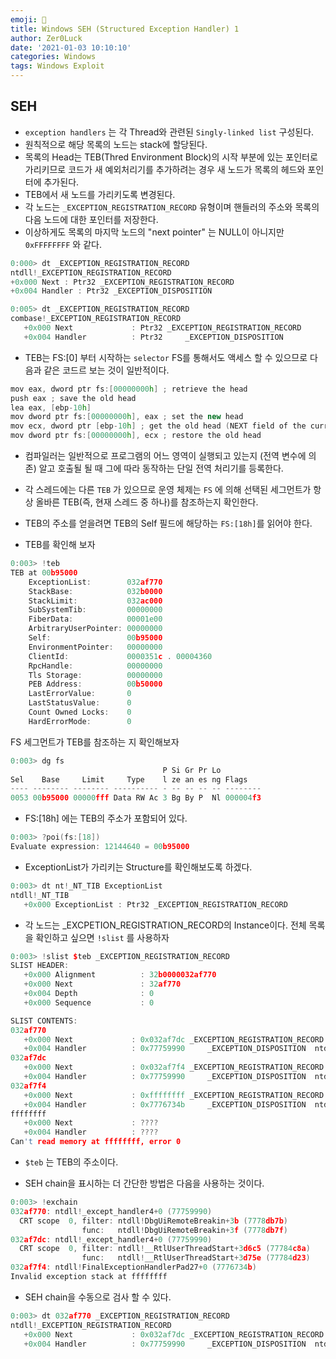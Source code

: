 ```yaml
---
emoji: 🥖
title: Windows SEH (Structured Exception Handler) 1
author: Zer0Luck
date: '2021-01-03 10:10:10'
categories: Windows
tags: Windows Exploit
---
```


## SEH

- `exception handlers` 는 각 Thread와 관련된 `Singly-linked list` 구성된다.
- 원칙적으로 해당 목록의 노드는 stack에 할당된다.
- 목록의 Head는 TEB(Thred Environment Block)의 시작 부분에 있는 포인터로 가리키므로 코드가 새 예외처리기를 추가하려는 경우 새 노드가 목록의 헤드와 포인터에 추가된다.
- TEB에서 새 노드를 가리키도록 변경된다.
- 각 노드는 `_EXCEPTION_REGISTRATION_RECORD` 유형이며 핸들러의 주소와 목록의 다음 노드에 대한 포인터를 저장한다.
- 이상하게도 목록의 마지막 노드의 "next pointer" 는 NULL이 아니지만 `0xFFFFFFFF` 와 같다.


```cpp
0:000> dt _EXCEPTION_REGISTRATION_RECORD
ntdll!_EXCEPTION_REGISTRATION_RECORD
+0x000 Next : Ptr32 _EXCEPTION_REGISTRATION_RECORD
+0x004 Handler : Ptr32 _EXCEPTION_DISPOSITION

0:005> dt _EXCEPTION_REGISTRATION_RECORD
combase!_EXCEPTION_REGISTRATION_RECORD
   +0x000 Next             : Ptr32 _EXCEPTION_REGISTRATION_RECORD
   +0x004 Handler          : Ptr32     _EXCEPTION_DISPOSITION
```

- TEB는 FS:[0] 부터 시작하는 `selector` FS를 통해서도 액세스 할 수 있으므로 다음과 같은 코드르 보는 것이 일반적이다.


```cpp
mov eax, dword ptr fs:[00000000h] ; retrieve the head
push eax ; save the old head
lea eax, [ebp-10h]
mov dword ptr fs:[00000000h], eax ; set the new head
mov ecx, dword ptr [ebp-10h] ; get the old head (NEXT field of the current head)
mov dword ptr fs:[00000000h], ecx ; restore the old head
```

- 컴파일러는 일반적으로 프로그램의 어느 영역이 실행되고 있는지 (전역 변수에 의존) 알고 호출될 될 때 그에 따라 동작하는 단일 전역 처리기를 등록한다.
- 각 스레드에는 다른 `TEB` 가 있으므로 운영 체제는 `FS` 에 의해 선택된 세그먼트가 항상 올바른 TEB(즉, 현재 스레드 중 하나)를 참조하는지 확인한다.
- TEB의 주소를 얻을려면 TEB의 Self 필드에 해당하는 `FS:[18h]`를 읽어야 한다.

- TEB를 확인해 보자


```cpp
0:003> !teb
TEB at 00b95000
    ExceptionList:        032af770
    StackBase:            032b0000
    StackLimit:           032ac000
    SubSystemTib:         00000000
    FiberData:            00001e00
    ArbitraryUserPointer: 00000000
    Self:                 00b95000
    EnvironmentPointer:   00000000
    ClientId:             0000351c . 00004360
    RpcHandle:            00000000
    Tls Storage:          00000000
    PEB Address:          00b50000
    LastErrorValue:       0
    LastStatusValue:      0
    Count Owned Locks:    0
    HardErrorMode:        0
```

FS 세그먼트가 TEB를 참조하는 지 확인해보자

```cpp
0:003> dg fs
                                  P Si Gr Pr Lo
Sel    Base     Limit     Type    l ze an es ng Flags
---- -------- -------- ---------- - -- -- -- -- --------
0053 00b95000 00000fff Data RW Ac 3 Bg By P  Nl 000004f3
```

- FS:[18h] 에는 TEB의 주소가 포함되어 있다.

```cpp
0:003> ?poi(fs:[18])
Evaluate expression: 12144640 = 00b95000
```

- ExceptionList가 가리키는 Structure를 확인해보도록 하겠다.

```cpp
0:003> dt nt!_NT_TIB ExceptionList
ntdll!_NT_TIB
   +0x000 ExceptionList : Ptr32 _EXCEPTION_REGISTRATION_RECORD
```

- 각 노드는 _EXCPETION_REGISTRATION_RECORD의 Instance이다. 전체 목록을 확인하고 싶으면 `!slist` 를 사용하자

```cpp
0:003> !slist $teb _EXCEPTION_REGISTRATION_RECORD
SLIST HEADER:
   +0x000 Alignment          : 32b0000032af770
   +0x000 Next               : 32af770
   +0x004 Depth              : 0
   +0x000 Sequence           : 0

SLIST CONTENTS:
032af770
   +0x000 Next             : 0x032af7dc _EXCEPTION_REGISTRATION_RECORD
   +0x004 Handler          : 0x77759990     _EXCEPTION_DISPOSITION  ntdll!_except_handler4+0
032af7dc
   +0x000 Next             : 0x032af7f4 _EXCEPTION_REGISTRATION_RECORD
   +0x004 Handler          : 0x77759990     _EXCEPTION_DISPOSITION  ntdll!_except_handler4+0
032af7f4
   +0x000 Next             : 0xffffffff _EXCEPTION_REGISTRATION_RECORD
   +0x004 Handler          : 0x7776734b     _EXCEPTION_DISPOSITION  ntdll!FinalExceptionHandlerPad27+0
ffffffff
   +0x000 Next             : ???? 
   +0x004 Handler          : ???? 
Can't read memory at ffffffff, error 0
```

- `$teb` 는 TEB의 주소이다.

- SEH chain을 표시하는 더 간단한 방법은 다음을 사용하는 것이다.

```cpp
0:003> !exchain
032af770: ntdll!_except_handler4+0 (77759990)
  CRT scope  0, filter: ntdll!DbgUiRemoteBreakin+3b (7778db7b)
                func:   ntdll!DbgUiRemoteBreakin+3f (7778db7f)
032af7dc: ntdll!_except_handler4+0 (77759990)
  CRT scope  0, filter: ntdll!__RtlUserThreadStart+3d6c5 (77784c8a)
                func:   ntdll!__RtlUserThreadStart+3d75e (77784d23)
032af7f4: ntdll!FinalExceptionHandlerPad27+0 (7776734b)
Invalid exception stack at ffffffff
```

- SEH chain을 수동으로 검사 할 수 있다.

```cpp
0:003> dt 032af770 _EXCEPTION_REGISTRATION_RECORD
ntdll!_EXCEPTION_REGISTRATION_RECORD
   +0x000 Next             : 0x032af7dc _EXCEPTION_REGISTRATION_RECORD
   +0x004 Handler          : 0x77759990     _EXCEPTION_DISPOSITION  ntdll!_except_handler4+0
```

```toc
```